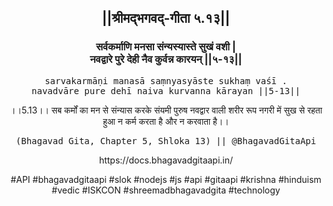 <center><h2>||श्रीमद्‍भगवद्‍-गीता ५.१३||</h2>
<h3>सर्वकर्माणि मनसा संन्यस्यास्ते सुखं वशी |<br/>नवद्वारे पुरे देही नैव कुर्वन्न कारयन् ||५-१३||</h3>
<pre>sarvakarmāṇi manasā saṃnyasyāste sukhaṃ vaśī .<br/>navadvāre pure dehī naiva kurvanna kārayan ||5-13||</pre>
<p>।।5.13।। सब कर्मों का मन से संन्यास करके संयमी पुरुष नवद्वार वाली शरीर रूप नगरी में सुख से रहता हुआ न कर्म करता है और न करवाता है।।</p>
<pre>(Bhagavad Gita, Chapter 5, Shloka 13) || @BhagavadGitaApi</pre><p>https://docs.bhagavadgitaapi.in/</p><p>#API #bhagavadgitaapi #slok #nodejs #js #api #gitaapi #krishna #hinduism #vedic #ISKCON #shreemadbhagavadgita #technology</p></center>